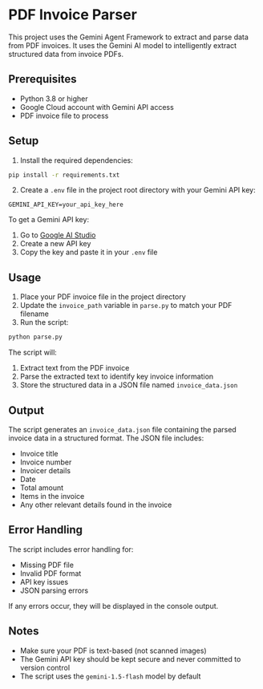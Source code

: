 # PDF Invoice Parser

This project uses the Gemini Agent Framework to extract and parse data from PDF invoices. It uses the Gemini AI model to intelligently extract structured data from invoice PDFs.

## Prerequisites

- Python 3.8 or higher
- Google Cloud account with Gemini API access
- PDF invoice file to process

## Setup

1. Install the required dependencies:
```bash
pip install -r requirements.txt
```

2. Create a `.env` file in the project root directory with your Gemini API key:
```env
GEMINI_API_KEY=your_api_key_here
```

To get a Gemini API key:
1. Go to [Google AI Studio](https://makersuite.google.com/app/apikey)
2. Create a new API key
3. Copy the key and paste it in your `.env` file

## Usage

1. Place your PDF invoice file in the project directory
2. Update the `invoice_path` variable in `parse.py` to match your PDF filename
3. Run the script:
```bash
python parse.py
```

The script will:
1. Extract text from the PDF invoice
2. Parse the extracted text to identify key invoice information
3. Store the structured data in a JSON file named `invoice_data.json`

## Output

The script generates an `invoice_data.json` file containing the parsed invoice data in a structured format. The JSON file includes:
- Invoice title
- Invoice number
- Invoicer details
- Date
- Total amount
- Items in the invoice
- Any other relevant details found in the invoice

## Error Handling

The script includes error handling for:
- Missing PDF file
- Invalid PDF format
- API key issues
- JSON parsing errors

If any errors occur, they will be displayed in the console output.

## Notes

- Make sure your PDF is text-based (not scanned images)
- The Gemini API key should be kept secure and never committed to version control
- The script uses the `gemini-1.5-flash` model by default
